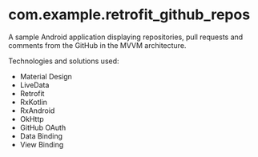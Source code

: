# com.example.retrofit_github_repos

A sample Android application displaying repositories, pull requests and comments from the GitHub in the MVVM architecture.

Technologies and solutions used:

- Material Design
- LiveData
- Retrofit
- RxKotlin
- RxAndroid
- OkHttp
- GitHub OAuth
- Data Binding
- View Binding

